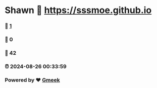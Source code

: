 # Shawn :link: https://sssmoe.github.io 
### :page_facing_up: [1](https://sssmoe.github.io/tag.html) 
### :speech_balloon: 0 
### :hibiscus: 42 
### :alarm_clock: 2024-08-26 00:33:59 
### Powered by :heart: [Gmeek](https://github.com/Meekdai/Gmeek)
